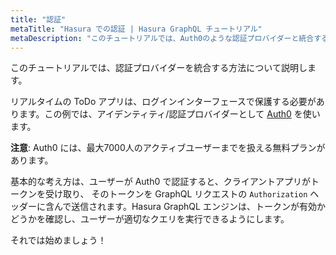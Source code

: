 ```yaml
---
title: "認証"
metaTitle: "Hasura での認証 | Hasura GraphQL チュートリアル"
metaDescription: "このチュートリアルでは、Auth0のような認証プロバイダーと統合することにより、Hasura GraphQL エンジンで認証を行う方法について説明します"
---
```


このチュートリアルでは、認証プロバイダーを統合する方法について説明します。

リアルタイムの ToDo アプリは、ログインインターフェースで保護する必要があります。この例では、アイデンティティ/認証プロバイダーとして [Auth0](https://auth0.com) を使います。

**注意**: Auth0 には、最大7000人のアクティブユーザーまでを扱える無料プランがあります。

基本的な考え方は、ユーザーが Auth0 で認証すると、クライアントアプリがトークンを受け取り、 そのトークンを GraphQL リクエストの `Authorization` ヘッダーに含んで送信されます。Hasura GraphQL エンジンは、トークンが有効かどうかを確認し、ユーザーが適切なクエリを実行できるようにします。

それでは始めましょう！

